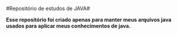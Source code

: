 #Repositório de estudos de JAVA#

**Esse repositório foi criado apenas para manter meus arquivos java usados para aplicar meus conhecimentos de java.**
